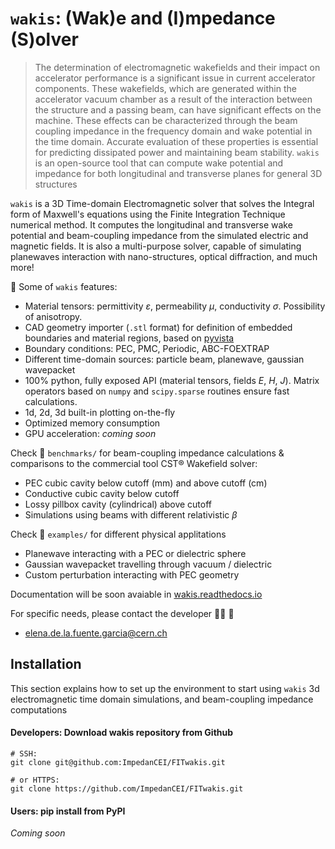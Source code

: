 # `wakis`: (Wak)e and (I)mpedance (S)olver

> The determination of electromagnetic wakefields and their impact on accelerator performance is a significant issue in current accelerator components. These wakefields, which are generated within the accelerator vacuum chamber as a result of the interaction between the structure and a passing beam, can have significant effects on the machine. 
These effects can be characterized through the beam coupling impedance in the frequency domain and wake potential in the time domain. Accurate evaluation of these properties is essential for predicting dissipated power and maintaining beam stability. 
`wakis` is an open-source tool that can compute wake potential and impedance for both longitudinal and transverse planes for general 3D structures

`wakis` is a 3D Time-domain Electromagnetic solver that solves the Integral form of Maxwell's equations using the Finite Integration Technique numerical method. It computes the longitudinal and transverse wake potential and beam-coupling impedance from the simulated electric and magnetic fields. It is also a multi-purpose solver, capable of simulating planewaves interaction with nano-structures, optical diffraction, and much more!

:rocket: Some of `wakis` features:
* Material tensors: permittivity $\varepsilon$, permeability $\mu$, conductivity $\sigma$. Possibility of anisotropy.
* CAD geometry importer (`.stl` format) for definition of embedded boundaries and material regions, based on [pyvista](https://github.com/pyvista/pyvista) 
* Boundary conditions: PEC, PMC, Periodic, ABC-FOEXTRAP
* Different time-domain sources: particle beam, planewave, gaussian wavepacket
* 100% python, fully exposed API (material tensors, fields $E$, $H$, $J$). Matrix operators based on `numpy` and `scipy.sparse` routines ensure fast calculations.
* 1d, 2d, 3d built-in plotting on-the-fly
* Optimized memory consumption
* GPU acceleration: _coming soon_

Check :file_folder: `benchmarks/` for beam-coupling impedance calculations & comparisons to the commercial tool CST® Wakefield solver:
* PEC cubic cavity below cutoff (mm) and above cutoff (cm)
* Conductive cubic cavity below cutoff
* Lossy pillbox cavity (cylindrical) above cutoff
* Simulations using beams with different relativistic $\beta$

Check :file_folder: `examples/` for different physical applitations
* Planewave interacting with a PEC or dielectric sphere
* Gaussian wavepacket travelling through vacuum / dielectric
* Custom perturbation interacting with PEC geometry

Documentation will be soon avaiable in [wakis.readthedocs.io]()

For specific needs, please contact the developer :woman_technologist: :wave:
* elena.de.la.fuente.garcia@cern.ch

## Installation
This section explains how to set up the environment to start using `wakis` 3d electromagnetic time domain simulations, and beam-coupling impedance computations

#### Developers: Download wakis repository from Github
```
# SSH:
git clone git@github.com:ImpedanCEI/FITwakis.git

# or HTTPS:
git clone https://github.com/ImpedanCEI/FITwakis.git
```

#### Users: pip install from PyPI

_Coming soon_



